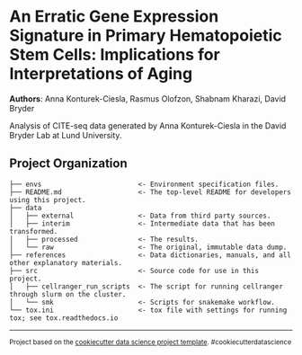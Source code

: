 An Erratic Gene Expression Signature in Primary Hematopoietic Stem Cells: Implications for Interpretations of Aging
==============================

**Authors**: Anna Konturek-Ciesla, Rasmus Olofzon, Shabnam Kharazi, David Bryder

Analysis of CITE-seq data generated by Anna Konturek-Ciesla in the David Bryder
Lab at Lund University.

Project Organization
------------

    ├── envs                        <- Environment specification files.
    ├── README.md                   <- The top-level README for developers using this project.
    ├── data
    │   ├── external                <- Data from third party sources.
    │   ├── interim                 <- Intermediate data that has been transformed.
    │   ├── processed               <- The results.
    │   └── raw                     <- The original, immutable data dump.
    ├── references                  <- Data dictionaries, manuals, and all other explanatory materials.
    ├── src                         <- Source code for use in this project.
    │   ├── cellranger_run_scripts  <- The script for running cellranger through slurm on the cluster.
    │   └── smk                     <- Scripts for snakemake workflow.
    └── tox.ini                     <- tox file with settings for running tox; see tox.readthedocs.io

--------

<p><small>Project based on the <a target="_blank"
href="https://drivendata.github.io/cookiecutter-data-science/">cookiecutter
data science project template</a>. #cookiecutterdatascience</small></p>
